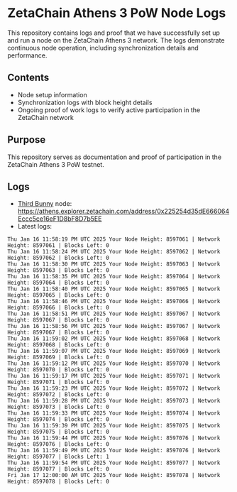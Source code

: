 # ZetaChain Athens 3 PoW Node Logs
This repository contains logs and proof that we have successfully set up and run a node on the ZetaChain Athens 3 network. The logs demonstrate continuous node operation, including synchronization details and performance.

## Contents
- Node setup information
- Synchronization logs with block height details
- Ongoing proof of work logs to verify active participation in the ZetaChain network

## Purpose
This repository serves as documentation and proof of participation in the ZetaChain Athens 3 PoW testnet.

## Logs

- [Third Bunny](https://thirdbunny.xyz/) node: https://athens.explorer.zetachain.com/address/0x225254d35dE666064Eccc5ce16eF1D8bF8D7b5EE
- Latest logs:
```
Thu Jan 16 11:58:19 PM UTC 2025 Your Node Height: 8597061 | Network Height: 8597061 | Blocks Left: 0
Thu Jan 16 11:58:24 PM UTC 2025 Your Node Height: 8597062 | Network Height: 8597062 | Blocks Left: 0
Thu Jan 16 11:58:30 PM UTC 2025 Your Node Height: 8597063 | Network Height: 8597063 | Blocks Left: 0
Thu Jan 16 11:58:35 PM UTC 2025 Your Node Height: 8597064 | Network Height: 8597064 | Blocks Left: 0
Thu Jan 16 11:58:40 PM UTC 2025 Your Node Height: 8597065 | Network Height: 8597065 | Blocks Left: 0
Thu Jan 16 11:58:46 PM UTC 2025 Your Node Height: 8597066 | Network Height: 8597066 | Blocks Left: 0
Thu Jan 16 11:58:51 PM UTC 2025 Your Node Height: 8597067 | Network Height: 8597067 | Blocks Left: 0
Thu Jan 16 11:58:56 PM UTC 2025 Your Node Height: 8597067 | Network Height: 8597067 | Blocks Left: 0
Thu Jan 16 11:59:02 PM UTC 2025 Your Node Height: 8597068 | Network Height: 8597068 | Blocks Left: 0
Thu Jan 16 11:59:07 PM UTC 2025 Your Node Height: 8597069 | Network Height: 8597069 | Blocks Left: 0
Thu Jan 16 11:59:12 PM UTC 2025 Your Node Height: 8597070 | Network Height: 8597070 | Blocks Left: 0
Thu Jan 16 11:59:17 PM UTC 2025 Your Node Height: 8597071 | Network Height: 8597071 | Blocks Left: 0
Thu Jan 16 11:59:23 PM UTC 2025 Your Node Height: 8597072 | Network Height: 8597072 | Blocks Left: 0
Thu Jan 16 11:59:28 PM UTC 2025 Your Node Height: 8597073 | Network Height: 8597073 | Blocks Left: 0
Thu Jan 16 11:59:33 PM UTC 2025 Your Node Height: 8597074 | Network Height: 8597074 | Blocks Left: 0
Thu Jan 16 11:59:39 PM UTC 2025 Your Node Height: 8597075 | Network Height: 8597075 | Blocks Left: 0
Thu Jan 16 11:59:44 PM UTC 2025 Your Node Height: 8597076 | Network Height: 8597076 | Blocks Left: 0
Thu Jan 16 11:59:49 PM UTC 2025 Your Node Height: 8597076 | Network Height: 8597077 | Blocks Left: 1
Thu Jan 16 11:59:54 PM UTC 2025 Your Node Height: 8597077 | Network Height: 8597077 | Blocks Left: 0
Fri Jan 17 12:00:00 AM UTC 2025 Your Node Height: 8597078 | Network Height: 8597078 | Blocks Left: 0
```
